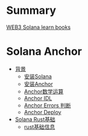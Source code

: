 # Summary

[WEB3 Solana learn books](README.md)

# Solana Anchor
- [背景]()
  - [安装Solana](introduction/0_dev_environment.md)
  - [安装Anchor](introduction/1_anchor_basic_order.md)
  - [Anchor数学运算](introduction/2_anchor_arithmetic.md)
  - [Anchor IDL](introduction/3_solana_idl_json.md)
  - [Anchor Errors 判断](introduction/4_errors_check.md)
  - [Anchor Deploy](introduction/5_solana_deploy.md)
- [Solana Rust基础]()
  - [rust基础信息](solana_rust_info/rust_basci_logic.md)

